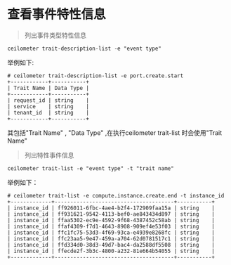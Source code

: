 # 查看事件特性信息

> 列出事件类型特性信息

`ceilometer trait-description-list -e "event type"`

举例如下:

```
# ceilometer trait-description-list -e port.create.start
+------------+-----------+
| Trait Name | Data Type |
+------------+-----------+
| request_id | string    |
| service    | string    |
| tenant_id  | string    |
+------------+-----------+

```
其包括"Trait Name" , "Data Type" ,在执行ceilometer trait-list 时会使用"Trait Name"

> 列出特性事件信息

`ceilometer trait-list -e "event type" -t "trait name"`

举例如下：

```
# ceilometer trait-list -e compute.instance.create.end -t instance_id
+-------------+--------------------------------------+-----------+
| instance_id | ff926011-6fbc-4ae4-b2f4-172909faa15a | string    |
| instance_id | ff931621-9542-4113-bef0-ae843434d897 | string    |
| instance_id | ffaa5302-ec9e-4592-9f68-4387452c58ab | string    |
| instance_id | ffaf4309-f7d1-4643-8908-909ef4e53f03 | string    |
| instance_id | ffc1fc75-53d3-4f69-93ca-e4939e8268fc | string    |
| instance_id | ffc23aa5-9e47-459a-a704-62d0781517c1 | string    |
| instance_id | ffd334d0-38d3-49d7-bac4-da2588df5508 | string    |
| instance_id | ffecde2f-3b3c-4800-a232-81e664b54055 | string    |
+-------------+--------------------------------------+-----------+

```
